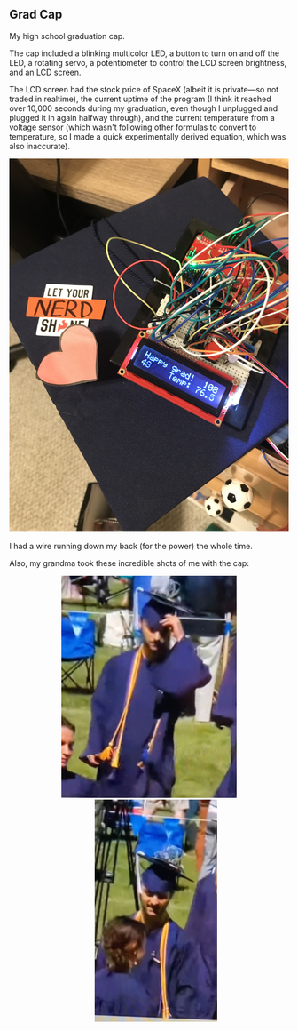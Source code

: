 ## Grad Cap
My high school graduation cap.

The cap included a blinking multicolor LED, a button to turn on and off the LED, a rotating servo, a potentiometer to control the LCD screen brightness, and an LCD screen.

The LCD screen had the stock price of SpaceX (albeit it is private—so not traded in realtime), the current uptime of the program (I think it reached over 10,000 seconds during my graduation, even though I unplugged and plugged it in again halfway through), and the current temperature from a voltage sensor (which wasn't following other formulas to convert to temperature, so I made a quick experimentally derived equation, which was also inaccurate).

![A picture of my graduation cap. If it didn't load, look in the images folder](/images/gradCap.jpg "Graduation cap picture")

I had a wire running down my back (for the power) the whole time.

Also, my grandma took these incredible shots of me with the cap:
<p align="middle">
    <img src="images/image1.jpg" alt="If this image didn't load, check the images folder" title="Image 1" height="400">
    <img src="images/image2.jpg" alt="If this image didn't load, check the images folder" title="Image 2. I'm smiling in this one" height="400" style="margin-left: 5%">
</p>